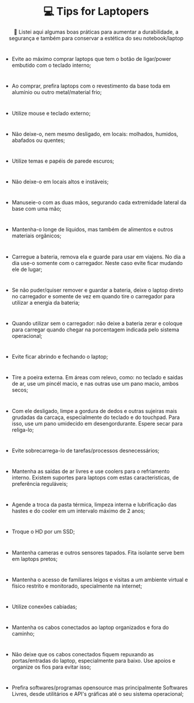 <h1 align="center">💻 Tips for Laptopers </h1>

<p align="center"> 🔗 Listei aqui algumas boas práticas para aumentar a durabilidade, a segurança e também para conservar a estética do seu notebook/laptop</p>

<h1> </h1>

<ul class="ck ck-todolist">
 <li> <span> Evite ao máximo comprar laptops que tem o botão de ligar/power embutido com o teclado interno; </span> </li>
 
 <h1> </h1>
 <li> <span> Ao comprar, prefira laptops com o revestimento da base toda em alumínio ou outro metal/material frio; </span> </li>
 
 <h1> </h1>
 <li> <span> Utilize mouse e teclado externo; </span> </li>
 
 <h1> </h1>
 <li> <span> Não deixe-o, nem mesmo desligado, em locais: molhados, humidos, abafados ou quentes; </span> </li>
 
 <h1> </h1>
 <li> <span> Utilize temas e papéis de parede escuros; </span> </li>
 
 <h1> </h1>
 <li> <span> Não deixe-o em locais altos e instáveis; </span> </li>
 
 <h1> </h1>
 <li> <span> Manuseie-o com as duas mãos, segurando cada extremidade lateral da base com uma mão; </span> </li>
 
 <h1> </h1>
 <li> <span> Mantenha-o longe de líquidos, mas também de alimentos e outros materiais orgânicos; </span> </li>
 
 <h1> </h1>
 <li> <span> Carregue a bateria, remova ela e guarde para usar em viajens. No dia a dia use-o somente com o carregador. Neste caso evite ficar mudando ele de lugar; </span> </li>
 
 <h1> </h1>
 <li> <span> Se não puder/quiser remover e guardar a bateria, deixe o laptop direto no carregador e somente de vez em quando tire o carregador para utilizar a energia da bateria; </span> </li>
 
 <h1> </h1>
 <li> <span> Quando utilizar sem o carregador: não deixe a bateria zerar e coloque para carregar quando chegar na porcentagem indicada pelo sistema operacional; </span> </li>
 
 <h1> </h1>
 <li> <span> Evite ficar abrindo e fechando o laptop; </span> </li>
 
 <h1> </h1>
 <li> <span> Tire a poeira externa. Em áreas com relevo, como: no teclado e saidas de ar, use um pincél macio, e nas outras use um pano macio, ambos secos; </span> </li>
 
 <h1> </h1>
 <li> <span> Com ele desligado, limpe a gordura de dedos e outras sujeiras mais grudadas da carcaça, especialmente do teclado e do touchpad. Para isso, use um pano umidecido em desengordurante. Espere secar para religa-lo; </span> </li>
 
 <h1> </h1>
 <li> <span> Evite sobrecarrega-lo de tarefas/processos desnecessários; </span> </li>
 
 <h1> </h1>
 <li> <span> Mantenha as saídas de ar livres e use coolers para o refriamento interno. Existem suportes para laptops com estas caracteristicas, de preferência reguláveis; </span> </li>
 
 <h1> </h1>
 <li> <span> Agende a troca da pasta térmica, limpeza interna e lubrificação das hastes e do cooler em um intervalo máximo de 2 anos; </span> </li>
 
 <h1> </h1>
 <li> <span> Troque o HD por um SSD; </span> </li>
 
 <h1> </h1>
 <li> <span> Mantenha cameras e outros sensores tapados. Fita isolante serve bem em laptops pretos; </span> </li>
 
 <h1> </h1>
 <li> <span> Mantenha o acesso de familiares leigos e visitas a um ambiente virtual e físico restrito e monitorado, specialmente na internet; </span> </li>
 
 <h1> </h1>
 <li> <span> Utilize conexões cabiadas; </span> </li>
  
 <h1> </h1>
 <li> <span> Mantenha os cabos conectados ao laptop organizados e fora do caminho; </span> </li>
 
 <h1> </h1>
 <li> <span> Não deixe que os cabos conectados fiquem repuxando as portas/entradas do laptop, especialmente para baixo. Use apoios e organize os fios para evitar isso; </span> </li>
 
 
 <h1> </h1>
 <li> <span> Prefira softwares/programas opensource mas principalmente Softwares Livres, desde utilitários e API's gráficas até o seu sistema operacional; </span> </li>
 
</ul>

